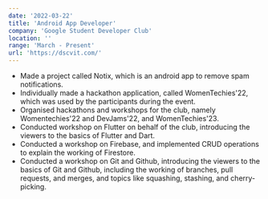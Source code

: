 ```yaml
---
date: '2022-03-22'
title: 'Android App Developer'
company: 'Google Student Developer Club'
location: ''
range: 'March - Present'
url: 'https://dscvit.com/'
---
```


- Made a project called Notix, which is an android app to remove spam notifications.
- Individually made a hackathon application, called WomenTechies'22, which was used by the participants during the event.
- Organised hackathons and workshops for the club, namely Womentechies'22 and DevJams'22, and WomenTechies'23.
- Conducted workshop on Flutter on behalf of the club, introducing the viewers to the basics of Flutter and Dart.
- Conducted a workshop on Firebase, and implemented CRUD operations to explain the working of Firestore.
- Conducted a workshop on Git and Github, introducing the viewers to the basics of Git and Github, including the working of branches, pull requests, and merges, and topics like squashing, stashing, and cherry-picking.

